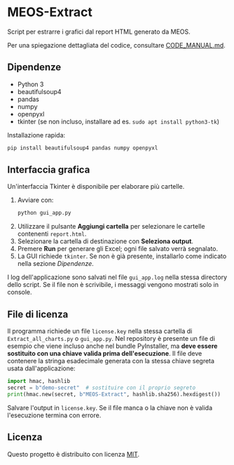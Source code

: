 # MEOS-Extract

Script per estrarre i grafici dal report HTML generato da MEOS.

Per una spiegazione dettagliata del codice, consultare [CODE_MANUAL.md](CODE_MANUAL.md).

## Dipendenze

- Python 3
- beautifulsoup4
- pandas
- numpy
- openpyxl
- tkinter (se non incluso, installare ad es. `sudo apt install python3-tk`)

Installazione rapida:
```bash
pip install beautifulsoup4 pandas numpy openpyxl
```

## Interfaccia grafica

Un'interfaccia Tkinter è disponibile per elaborare più cartelle.

1. Avviare con:
   ```bash
   python gui_app.py
   ```
2. Utilizzare il pulsante **Aggiungi cartella** per selezionare le cartelle contenenti `report.html`.
3. Selezionare la cartella di destinazione con **Seleziona output**.
4. Premere **Run** per generare gli Excel; ogni file salvato verrà segnalato.
5. La GUI richiede `tkinter`. Se non è già presente, installarlo come indicato nella sezione *Dipendenze*.

I log dell'applicazione sono salvati nel file `gui_app.log` nella stessa directory dello script. Se il file non è scrivibile, i messaggi vengono mostrati solo in console.

## File di licenza

Il programma richiede un file `license.key` nella stessa cartella di `Extract_all_charts.py` o `gui_app.py`.
Nel repository è presente un file di esempio che viene incluso anche nel bundle PyInstaller,
ma **deve essere sostituito con una chiave valida prima dell'esecuzione**.
Il file deve contenere la stringa esadecimale generata con la stessa chiave segreta usata dall'applicazione:

```python
import hmac, hashlib
secret = b"demo-secret"  # sostituire con il proprio segreto
print(hmac.new(secret, b"MEOS-Extract", hashlib.sha256).hexdigest())
```

Salvare l'output in `license.key`. Se il file manca o la chiave non è valida l'esecuzione termina con errore.

## Licenza

Questo progetto è distribuito con licenza [MIT](LICENSE).
